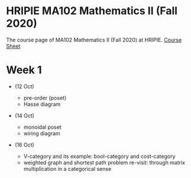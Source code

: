 # HRIPIE MA102 Mathematics II (Fall 2020)
The course page of MA102 Mathematics II (Fall 2020) at HRIPIE. [Course Sheet](MA102_Course_Sheet.pdf)

# Week 1
 
  
- (12 Oct) 
  - pre-order (poset)
  - Hasse diagram

- (14 Oct) 
  - monoidal poset
  - wiring diagram
  
- (16 Oct) 
  - V-category and its example: bool-category and cost-category
  - weighted graph and shortest path problem re-visit: through matrix multiplication in a categorical sense
  


